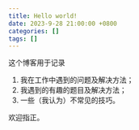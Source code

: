 ```yaml
---
title: Hello world!
date: 2023-9-28 21:00:00 +0800
categories: []
tags: []
---
```


这个博客用于记录

1. 我在工作中遇到的问题及解决方法；
2. 我遇到的有趣的题目及解决方法；
3. 一些（我认为）不常见的技巧。

欢迎指正。